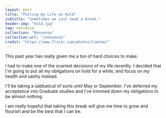 ```yaml
---
layout: post
title: "Putting my Life on Hold"
subtitle: "Sometimes we just need a break."
header-img: "hold.jpg"
tag: nonsense
collection: "Nonsense"
collection-url: "/nonsense"
credit: "https://www.flickr.com/photos/timtom/"
---
```


This past year has really given me a ton of hard choices to make. 

I had to make one of the scariest decisions of my life recently. I decided that I'm going to put all my obligations on hold for a while, and focus on my health and sanity instead.

I'll be taking a sabbatical of sorts until May or September. I've deferred my acceptance into Graduate studies and I've trimmed down my obligations to be almost nothing. 

I am really hopeful that taking this break will give me time to grow and flourish and be the best that I can be.